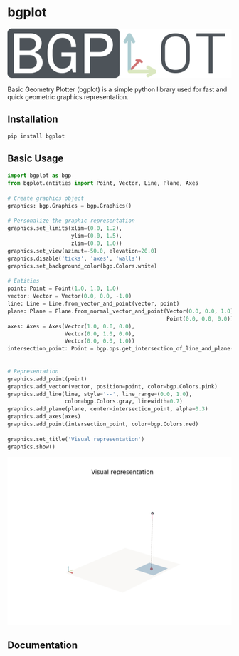 # bgplot

![alt text](/bgplot/assets/bgplot_logo.png)

Basic Geometry Plotter (bgplot) is a simple python library used for fast and quick geometric graphics representation.

## Installation
```
pip install bgplot
```

## Basic Usage
```python
import bgplot as bgp
from bgplot.entities import Point, Vector, Line, Plane, Axes

# Create graphics object
graphics: bgp.Graphics = bgp.Graphics()

# Personalize the graphic representation
graphics.set_limits(xlim=(0.0, 1.2),
                    ylim=(0.0, 1.5),
                    zlim=(0.0, 1.0))
graphics.set_view(azimut=-50.0, elevation=20.0)
graphics.disable('ticks', 'axes', 'walls')
graphics.set_background_color(bgp.Colors.white)

# Entities
point: Point = Point(1.0, 1.0, 1.0)
vector: Vector = Vector(0.0, 0.0, -1.0)
line: Line = Line.from_vector_and_point(vector, point)
plane: Plane = Plane.from_normal_vector_and_point(Vector(0.0, 0.0, 1.0),
                                                  Point(0.0, 0.0, 0.0))
axes: Axes = Axes(Vector(1.0, 0.0, 0.0),
                  Vector(0.0, 1.0, 0.0),
                  Vector(0.0, 0.0, 1.0))
intersection_point: Point = bgp.ops.get_intersection_of_line_and_plane(line,
                                                                       plane)

# Representation
graphics.add_point(point)
graphics.add_vector(vector, position=point, color=bgp.Colors.pink)
graphics.add_line(line, style='--', line_range=(0.0, 1.0),
                  color=bgp.Colors.gray, linewidth=0.7)
graphics.add_plane(plane, center=intersection_point, alpha=0.3)
graphics.add_axes(axes)
graphics.add_point(intersection_point, color=bgp.Colors.red)

graphics.set_title('Visual representation')
graphics.show()

```
![alt text](/bgplot/assets/bgplot_figure.png)

## Documentation
